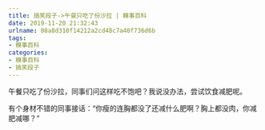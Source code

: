 ```yaml
---
title: 搞笑段子->午餐只吃了份沙拉 | 糗事百科
date: 2019-11-20 21:32:43
urlname: 08a8d310f14212a2cd48c7a40f736d6b
tags: 
- 糗事百科
categories:
- 糗事百科
- 搞笑段子
---
```

午餐只吃了份沙拉，同事们问这样吃不饱吧？我说没办法，尝试饮食减肥呢。

有个身材不错的同事接话：“你瘦的连胸都没了还减什么肥啊？胸上都没肉，你减肥减哪？”


